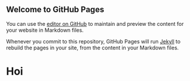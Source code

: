 ## Welcome to GitHub Pages

You can use the [editor on GitHub](https://github.com/spacedude609/Tomb-Scripts/edit/gh-pages/index.md) to maintain and preview the content for your website in Markdown files.

Whenever you commit to this repository, GitHub Pages will run [Jekyll](https://jekyllrb.com/) to rebuild the pages in your site, from the content in your Markdown files.

# Hoi
